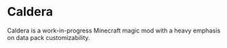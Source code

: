 # Caldera
Caldera is a work-in-progress Minecraft magic mod with a heavy emphasis on data pack customizability.

